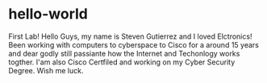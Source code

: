 # hello-world
First Lab!
Hello Guys, my name is Steven Gutierrez and I loved Elctronics! Been working with computers to cyberspace to Cisco for a around 15 years and dear godly still passiante how the Internet and Techonlogy works togther. I'am also Cisco Certfiled and working on my Cyber Security Degree. Wish me luck.
